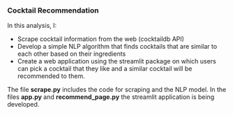 ### Cocktail Recommendation

In this analysis, I:

* Scrape cocktail information from the web (cocktaildb API)
* Develop a simple NLP algorithm that finds cocktails that are similar to each other based on their ingredients
* Create a web application using the streamlit package on which users can pick a cocktail that they like and a similar cocktail will be recommended to them.

The file **scrape.py** includes the code for scraping and the NLP model.
In the files **app.py** and **recommend_page.py** the streamlit application is being developed. 
